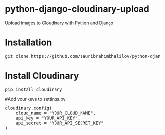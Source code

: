 # python-django-cloudinary-upload
Upload images to Cloudinary with Python and Django

# Installation

<pre>
git clone https://github.com/zauribrahimkhalilov/python-django-cloudinary-upload.git
</pre>

# Install Cloudinary

<pre>
pip install cloudinary
</pre>

#Add your keys to settings.py

<pre>
cloudinary.config(
    cloud_name = "YOUR_CLOUD_NAME",
    api_key = "YOUR_API_KEY",
    api_secret = "YOUR_API_SECRET_KEY"
)
</pre>
